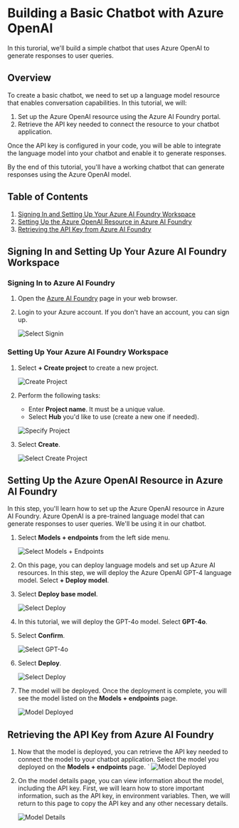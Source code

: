# Building a Basic Chatbot with Azure OpenAI

In this turorial, we'll build a simple chatbot that uses Azure OpenAI to generate responses to user queries.

## Overview

To create a basic chatbot, we need to set up a language model resource that enables conversation capabilities. In this tutorial, we will:

1. Set up the Azure OpenAI resource using the Azure AI Foundry portal.
1. Retrieve the API key needed to connect the resource to your chatbot application.

Once the API key is configured in your code, you will be able to integrate the language model into your chatbot and enable it to generate responses.

By the end of this tutorial, you'll have a working chatbot that can generate responses using the Azure OpenAI model.

## Table of Contents

1. [Signing In and Setting Up Your Azure AI Foundry Workspace](#signing-in-and-setting-up-your-azure-ai-foundry-workspace)
1. [Setting Up the Azure OpenAI Resource in Azure AI Foundry](#setting-up-the-azure-openai-resource-in-azure-ai-foundry)
1. [Retrieving the API Key from Azure AI Foundry](#retrieving-the-api-key-from-azure-ai-foundry)

## Signing In and Setting Up Your Azure AI Foundry Workspace

### Signing In to Azure AI Foundry

1. Open the [Azure AI Foundry](https://ai.azure.com/?wt.mc_id=studentamb_279723) page in your web browser.

1. Login to your Azure account. If you don't have an account, you can sign up.

    ![Select Signin](../../imgs/01/select-signin.png)

### Setting Up Your Azure AI Foundry Workspace

1. Select **+ Create project** to create a new project.

    ![Create Project](../../imgs/01/create-project.png)

1. Perform the following tasks:

    - Enter **Project name**. It must be a unique value.
    - Select **Hub** you'd like to use (create a new one if needed).

    ![Specify Project](../../imgs/01/specify-project.png)

1. Select **Create**.

    ![Select Create Project](../../imgs/01/select-create-project.png)

## Setting Up the Azure OpenAI Resource in Azure AI Foundry

In this step, you'll learn how to set up the Azure OpenAI resource in Azure AI Foundry. Azure OpenAI is a pre-trained language model that can generate responses to user queries. We'll be using it in our chatbot.

1. Select **Models + endpoints** from the left side menu.

    ![Select Models + Endpoints](../../imgs/01/select-models-endpoints.png)

1. On this page, you can deploy language models and set up Azure AI resources. In this step, we will deploy the Azure OpenAI GPT-4 language model. Select **+ Deploy model**.

1. Select **Deploy base model**.

    ![Select Deploy](../../imgs/01/select-deploy-model.png)

1. In this tutorial, we will deploy the GPT-4o model. Select **GPT-4o**.

1. Select **Confirm**.

    ![Select GPT-4o](../../imgs/01/select-4o-model.png)

1. Select **Deploy**.

    ![Select Deploy](../../imgs/01/select-deploy-4o.png)

1. The model will be deployed. Once the deployment is complete, you will see the model listed on the **Models + endpoints** page.

    ![Model Deployed](../../imgs/01/model-deployed.png)

## Retrieving the API Key from Azure AI Foundry

1. Now that the model is deployed, you can retrieve the API key needed to connect the model to your chatbot application. Select the model you deployed on the **Models + endpoints** page.
`
    ![Model Deployed](../../imgs/01/select-model-deployed.png)

1. On the model details page, you can view information about the model, including the API key. First, we will learn how to store important information, such as the API key, in environment variables. Then, we will return to this page to copy the API key and any other necessary details.

    ![Model Details](../../imgs/01/model-details.png)
